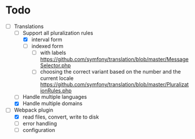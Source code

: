 # Todo

* [ ] Translations
  * [ ] Support all pluralization rules
    * [x] interval form
    * [ ] indexed form
      * [ ] with labels https://github.com/symfony/translation/blob/master/MessageSelector.php
      * [ ] choosing the correct variant based on the number and the current locale https://github.com/symfony/translation/blob/master/PluralizationRules.php
  * [ ] Handle multiple languages
  * [x] Handle multiple domains

* [ ] Webpack plugin
  * [x] read files, convert, write to disk
  * [ ] error handling
  * [ ] configuration
